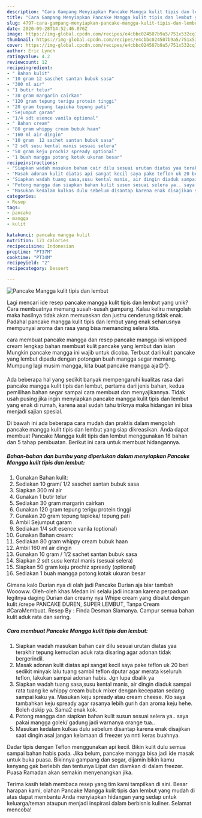 ```yaml
---
description: "Cara Gampang Menyiapkan Pancake Mangga kulit tipis dan lembut yang Lezat"
title: "Cara Gampang Menyiapkan Pancake Mangga kulit tipis dan lembut yang Lezat"
slug: 4797-cara-gampang-menyiapkan-pancake-mangga-kulit-tipis-dan-lembut-yang-lezat
date: 2020-09-28T14:52:46.076Z
image: https://img-global.cpcdn.com/recipes/e4cbbc024507b9a5/751x532cq70/pancake-mangga-kulit-tipis-dan-lembut-foto-resep-utama.jpg
thumbnail: https://img-global.cpcdn.com/recipes/e4cbbc024507b9a5/751x532cq70/pancake-mangga-kulit-tipis-dan-lembut-foto-resep-utama.jpg
cover: https://img-global.cpcdn.com/recipes/e4cbbc024507b9a5/751x532cq70/pancake-mangga-kulit-tipis-dan-lembut-foto-resep-utama.jpg
author: Eric Lynch
ratingvalue: 4.2
reviewcount: 12
recipeingredient:
- " Bahan kulit"
- "10 gram 12 saschet santan bubuk sasa"
- "300 ml air"
- "1 butir telur"
- "30 gram margarin cairkan"
- "120 gram tepung terigu protein tinggi"
- "20 gram tepung tapioka tepung pati"
- "Sejumput garam"
- "1/4 sdt esence vanila optional"
- " Bahan cream"
- "80 gram whippy cream bubuk haan"
- "160 ml air dingin"
- "10 gram  12 sachet santan bubuk sasa"
- "2 sdt susu kental manis sesuai selera"
- "50 gram keju prochiz spready optional"
- "1 buah mangga potong kotak ukuran besar"
recipeinstructions:
- "Siapkan wadah masukan bahan cair dilu sesuai urutan diatas yaa terakhir tepung kemudian aduk rata disaring agar adonan tidak bergerindil."
- "Masak adonan kulit diatas api sangat kecil saya pake teflon uk 20 beri sedikit minyak lalu tuang sambil teflon dputar agar merata kseluruh teflon, lakukan sampai adonan habis. Jgn lupa dbalik ya"
- "Siapkan wadah tuang sasa,susu kental manis, air dingin diaduk sampai rata tuang ke whippy cream bubuk mixer dengan kecepatan sedang sampai kaku ya. Masukan keju spready atau cream cheese. Klo saya tambahkan keju spready agar rasanya lebih gurih dan aroma keju hehe. Boleh dskip ya. Sama2 enak kok."
- "Potong mangga dan siapkan bahan kulit susun sesuai selera ya.. saya pakai mangga golek/ gadung jadi warnanya orange tua.."
- "Masukan kedalam kulkas dulu sebelum disantap karena enak disajikan saat dingin asal jangan kelamaan di freezer ya nnti keras buahnya."
categories:
- Resep
tags:
- pancake
- mangga
- kulit

katakunci: pancake mangga kulit 
nutrition: 171 calories
recipecuisine: Indonesian
preptime: "PT37M"
cooktime: "PT34M"
recipeyield: "2"
recipecategory: Dessert

---
```



![Pancake Mangga kulit tipis dan lembut](https://img-global.cpcdn.com/recipes/e4cbbc024507b9a5/751x532cq70/pancake-mangga-kulit-tipis-dan-lembut-foto-resep-utama.jpg)

Lagi mencari ide resep pancake mangga kulit tipis dan lembut yang unik? Cara membuatnya memang susah-susah gampang. Kalau keliru mengolah maka hasilnya tidak akan memuaskan dan justru cenderung tidak enak. Padahal pancake mangga kulit tipis dan lembut yang enak seharusnya mempunyai aroma dan rasa yang bisa memancing selera kita.

cara membuat pancake mangga dan resep pancake mangga isi whipped cream lengkap bahan membuat kulit pancake yang lembut dan isian Mungkin pancake mangga ini wajib untuk dicoba. Terbuat dari kulit pancake yang lembut dipadu dengan potongan buah mangga segar memang. Mumpung lagi musim mangga, kita buat pancake mangga aja😊👌.

Ada beberapa hal yang sedikit banyak mempengaruhi kualitas rasa dari pancake mangga kulit tipis dan lembut, pertama dari jenis bahan, kedua pemilihan bahan segar sampai cara membuat dan menyajikannya. Tidak usah pusing jika ingin menyiapkan pancake mangga kulit tipis dan lembut yang enak di rumah, karena asal sudah tahu triknya maka hidangan ini bisa menjadi sajian spesial.


Di bawah ini ada beberapa cara mudah dan praktis dalam mengolah pancake mangga kulit tipis dan lembut yang siap dikreasikan. Anda dapat membuat Pancake Mangga kulit tipis dan lembut menggunakan 16 bahan dan 5 tahap pembuatan. Berikut ini cara untuk membuat hidangannya.

<!--inarticleads1-->

##### Bahan-bahan dan bumbu yang diperlukan dalam menyiapkan Pancake Mangga kulit tipis dan lembut:

1. Gunakan  Bahan kulit:
1. Sediakan 10 gram/ 1/2 saschet santan bubuk sasa
1. Siapkan 300 ml air
1. Gunakan 1 butir telur
1. Sediakan 30 gram margarin cairkan
1. Gunakan 120 gram tepung terigu protein tinggi
1. Gunakan 20 gram tepung tapioka/ tepung pati
1. Ambil Sejumput garam
1. Sediakan 1/4 sdt esence vanila (optional)
1. Gunakan  Bahan cream:
1. Sediakan 80 gram whippy cream bubuk haan
1. Ambil 160 ml air dingin
1. Gunakan 10 gram / 1/2 sachet santan bubuk sasa
1. Siapkan 2 sdt susu kental manis (sesuai selera)
1. Siapkan 50 gram keju prochiz spready (optional)
1. Sediakan 1 buah mangga potong kotak ukuran besar


Gimana kalo Durian nya di olah jadi Pancake Durian aja biar tambah Woooww. Oleh-oleh khas Medan ini selalu jadi incaran karena perpaduan legitnya daging Durian dan creamy nya Whipe cream yang dibalut dengan kulit /crepe PANCAKE DUREN, SUPER LEMBUT, Tanpa Cream #CaraMembuat. Resep By : Finda Desman Slamanya. Campur semua bahan kulit aduk rata dan saring. 

<!--inarticleads2-->

##### Cara membuat Pancake Mangga kulit tipis dan lembut:

1. Siapkan wadah masukan bahan cair dilu sesuai urutan diatas yaa terakhir tepung kemudian aduk rata disaring agar adonan tidak bergerindil.
1. Masak adonan kulit diatas api sangat kecil saya pake teflon uk 20 beri sedikit minyak lalu tuang sambil teflon dputar agar merata kseluruh teflon, lakukan sampai adonan habis. Jgn lupa dbalik ya
1. Siapkan wadah tuang sasa,susu kental manis, air dingin diaduk sampai rata tuang ke whippy cream bubuk mixer dengan kecepatan sedang sampai kaku ya. Masukan keju spready atau cream cheese. Klo saya tambahkan keju spready agar rasanya lebih gurih dan aroma keju hehe. Boleh dskip ya. Sama2 enak kok.
1. Potong mangga dan siapkan bahan kulit susun sesuai selera ya.. saya pakai mangga golek/ gadung jadi warnanya orange tua..
1. Masukan kedalam kulkas dulu sebelum disantap karena enak disajikan saat dingin asal jangan kelamaan di freezer ya nnti keras buahnya.


Dadar tipis dengan Teflon menggunakan api kecil. Bikin kulit dulu semua sampai bahan habis pada. Jika belum, pancake mangga bisa jadi ide masak untuk buka puasa. Bikinnya gampang dan segar, dijamin bikin kamu kenyang gak berlebih dan tentunya Lipat dan diamkan di dalam freezer. Puasa Ramadan akan semakin menyenangkan jika. 

Terima kasih telah membaca resep yang tim kami tampilkan di sini. Besar harapan kami, olahan Pancake Mangga kulit tipis dan lembut yang mudah di atas dapat membantu Anda menyiapkan hidangan yang sedap untuk keluarga/teman ataupun menjadi inspirasi dalam berbisnis kuliner. Selamat mencoba!
